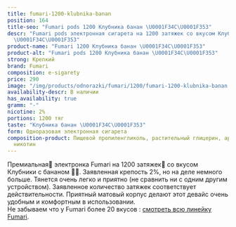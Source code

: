 ```yaml
---
title: fumari-1200-klubnika-banan
position: 164
title-seo: "Fumari pods 1200 Клубника банан \U0001F34C\U0001F353"
descr: "Fumari pods электронная сигарета на 1200 затяжек со вкусом Клубники с бананом
  \U0001F34C\U0001F353"
product-name: "Fumari 1200 Клубника банан \U0001F34C\U0001F353"
product-alt: "Fumari pods 1200 Клубника банан \U0001F34C\U0001F353"
strong: Крепкий
brand: Fumari
composition: e-sigarety
price: 290
image: "/img/products/odnorazki/fumari/1200/fumari-1200-klubnika-banan.png"
availability-descr: В наличии
has_availability: true
gramm: "-"
nicotine: 2%
portions: 1200 тяг
taste: "Клубника банан \U0001F34C\U0001F353"
form: Одноразовая электронная сигарета
composition-product: Пищевой пропиленгликоль, растительный глицерин, ароматизатор,
  никотин
---
```


Премиальная🥇 электронка Fumari на 1200 затяжек💨 со вкусом Клубники с бананом 🍌🍓. Заявленная крепость 2%, но на деле немного больше. Тянется очень легко и приятно (не сравнить ни с одним другим устройством). Заявленное количество затяжек соответствует действительности. Приятный матовый корпус делают этот девайс очень удобным и комфортным в использовании.<br>
Не забываем что у Fumari более 20 вкусов : [смотреть всю линейку Fumari](/fumari).